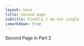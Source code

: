 ```yaml
---
layout: base
title: Second page
subtitle: Finally I am not single
ismarkdown: true
---
```

Second Page in Part 2


